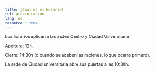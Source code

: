 ```yaml
---
title: ¿Cuál es el horario?
ref: precio_racion
lang: es
resource : true
---
```


Los horarios aplican a las sedes Centro y Ciudad Universitaria

Apertura: 12h.

Cierre: 14:30h (o cuando se acaben las raciones, lo que ocurra primero).

La sede de Ciudad universitaria abre sus puertas a las 10:30h.